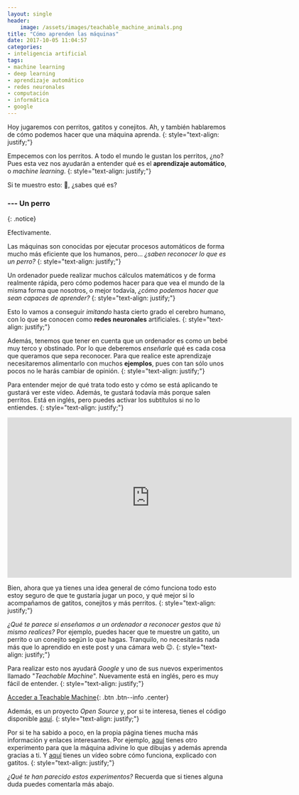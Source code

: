 ```yaml
---
layout: single
header:
    image: /assets/images/teachable_machine_animals.png
title: "Cómo aprenden las máquinas"
date: 2017-10-05 11:04:57
categories:
- inteligencia artificial
tags:
- machine learning
- deep learning
- aprendizaje automático
- redes neuronales
- computación
- informática
- google
---
```


Hoy jugaremos con perritos, gatitos y conejitos. Ah, y también hablaremos de cómo podemos hacer que una máquina aprenda.
{: style="text-align: justify;"}

Empecemos con los perritos. A todo el mundo le gustan los perritos, ¿no? Pues esta vez nos ayudarán a entender qué es el **aprendizaje automático**, o _machine learning_.
{: style="text-align: justify;"}

Si te muestro esto: 🐶, ¿sabes qué es?

### --- Un perro
{: .notice}

Efectivamente.

Las máquinas son conocidas por ejecutar procesos automáticos de forma mucho más eficiente que los humanos, pero... _¿saben reconocer lo que es un perro?_
{: style="text-align: justify;"}

Un ordenador puede realizar muchos cálculos matemáticos y de forma realmente rápida, pero cómo podemos hacer para que vea el mundo de la misma forma que nosotros, o mejor todavía, _¿cómo podemos hacer que sean capaces de aprender?_
{: style="text-align: justify;"}

Esto lo vamos a conseguir _imitando_ hasta cierto grado el cerebro humano, con lo que se conocen como **redes neuronales** artificiales.
{: style="text-align: justify;"}

Además, tenemos que tener en cuenta que un ordenador es como un bebé muy terco y obstinado. Por lo que deberemos _enseñarle_ qué es cada cosa que queramos que sepa reconocer. Para que realice este aprendizaje necesitaremos alimentarlo con muchos **ejemplos**, pues con tan sólo unos pocos no le harás cambiar de opinión.
{: style="text-align: justify;"}

Para entender mejor de qué trata todo esto y cómo se está aplicando te gustará ver este vídeo. Además, te gustará todavía más porque salen perritos. Está en inglés, pero puedes activar los subtítulos si no lo entiendes.
{: style="text-align: justify;"}

<iframe width="640" height="360" src="https://www.youtube-nocookie.com/embed/bHvf7Tagt18" frameborder="0" allowfullscreen></iframe><br />

Bien, ahora que ya tienes una idea general de cómo funciona todo esto estoy seguro de que te gustaría jugar un poco, y qué mejor si lo acompañamos de gatitos, conejitos y más perritos.
{: style="text-align: justify;"}

_¿Qué te parece si enseñamos a un ordenador a reconocer gestos que tú mismo realices?_ Por ejemplo, puedes hacer que te muestre un gatito, un perrito o un conejito según lo que hagas. Tranquilo, no necesitarás nada más que lo aprendido en este post y una cámara web 😉.
{: style="text-align: justify;"}

Para realizar esto nos ayudará _Google_ y uno de sus nuevos experimentos llamado "_Teachable Machine_". Nuevamente está en inglés, pero es muy fácil de entender.
{: style="text-align: justify;"}

[Acceder a Teachable Machine](https://teachablemachine.withgoogle.com){: .btn .btn--info .center}

Además, es un proyecto _Open Source_ y, por si te interesa, tienes el código disponible [aquí](https://github.com/googlecreativelab/teachable-machine).
{: style="text-align: justify;"}

Por si te ha sabido a poco, en la propia página tienes mucha más información y enlaces interesantes. Por ejemplo, [aquí](https://quickdraw.withgoogle.com/) tienes otro experimento para que la máquina adivine lo que dibujas y además aprenda gracias a ti. Y [aquí](https://www.youtube.com/watch?v=X8v1GWzZYJ4) tienes un vídeo sobre cómo funciona, explicado con gatitos.
{: style="text-align: justify;"}

_¿Qué te han parecido estos experimentos?_ Recuerda que si tienes alguna duda puedes comentarla más abajo.